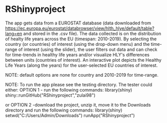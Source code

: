 # RShinyproject
The app gets data from a EUROSTAT database (data downloaded from https://ec.europa.eu/eurostat/databrowser/view/hlth_hlye/default/table?lang=en and stored in the .csv file). 
The data collected is on the distribution of healty life years across the EU (timespan: 2010-2019).
By selecting the country (or countries) of interest (using the drop-down menu) and the time-range of interest (using the slider), the user filters out data and can check for time-trends in healthy life years and/or visualize HLY's differences between units (countries of interest).
An interactive plot depicts the Healthy Life Years (along the years) for the user-selected EU countries of interest.

NOTE:  default options are none for country and 2010-2019 for time-range.

NOTE: To run the app please see the testing directory. The tester could either:
OPTION 1 - run the following commands:
library(shiny)
shiny::runGitHub("RShinyproject","zulai98")

or
OPTION 2 -download the project, unzip it, move it to the Downloads directory and run the following commands: 
library(shiny)
setwd("C:/Users/Admin/Downloads")
runApp("RShinyproject")